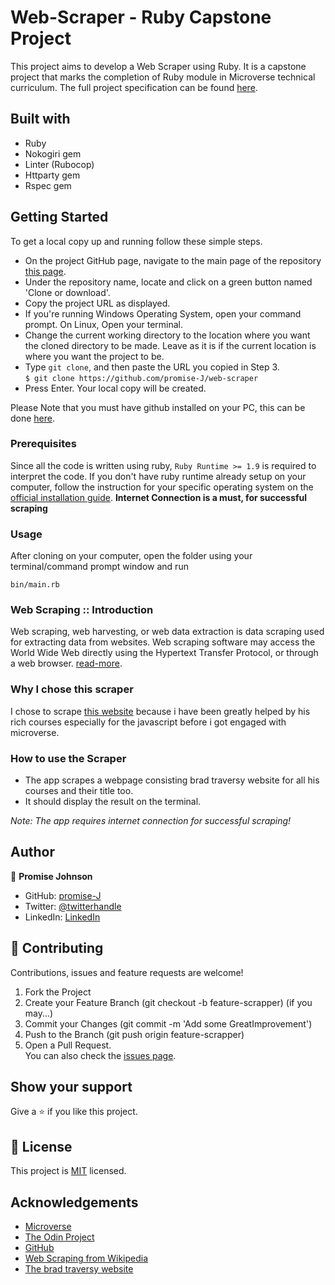# Web-Scraper - Ruby Capstone Project

This project aims to develop a Web Scraper using Ruby. It is a capstone project that marks the completion of Ruby module in Microverse technical curriculum. The full project specification can be found [here](https://www.notion.so/Build-your-own-scraper-f54eaca54d8a4d758a5f0141468127a8#8f4104be41994cf68a01d9cdd6d079db).


## Built with
  * Ruby 
  * Nokogiri gem
  * Linter (Rubocop)
  * Httparty gem
  * Rspec gem

## Getting Started

To get a local copy up and running follow these simple steps.

- On the project GitHub page, navigate to the main page of the repository [this page](https://github.com/promise-J/web-scraper).
- Under the repository name, locate and click on a green button named 'Clone or download'. 
- Copy the project URL as displayed.
- If you're running Windows Operating System, open your command prompt. On Linux, Open your terminal.
- Change the current working directory to the location where you want the cloned directory to be made. Leave as it is if the current location is where you want the project to be.
- Type `git clone`, and then paste the URL you copied in Step 3.<br>
`$ git clone https://github.com/promise-J/web-scraper`
- Press Enter. Your local copy will be created.

Please Note that you must have github installed on your PC, this can be done [here](https://gist.github.com/derhuerst/1b15ff4652a867391f03).


### Prerequisites

Since all the code is written using ruby, `Ruby Runtime >= 1.9` is required to interpret the code. If you don't have ruby runtime already setup on your computer, follow the instruction for your specific operating system on the [official installation guide](https://www.ruby-lang.org/en/documentation/installation/). **Internet Connection is a must, for successful scraping**

### Usage

After cloning on your computer, open the folder using your terminal/command prompt window and run

`bin/main.rb`

### Web Scraping :: Introduction
Web scraping, web harvesting, or web data extraction is data scraping used for extracting data from websites. Web scraping software may access the World Wide Web directly using the Hypertext Transfer Protocol, or through a web browser. [read-more](https://en.wikipedia.org/wiki/Web_scraping). 

### Why I chose this scraper
I chose to scrape [this website](https://www.traversymedia.com/) because i have been greatly helped by his rich courses especially for the javascript before i got engaged with microverse.

### How to use the Scraper
- The app scrapes a webpage consisting brad traversy website for all his courses and their title too.
- It should display the result on the terminal.



*Note: The app requires internet connection for successful scraping!*


## Author

👤 **Promise Johnson**

- GitHub: [promise-J](https://github.com/promise-J)
- Twitter: [@twitterhandle](https://twitter.com/Promise94353263)
- LinkedIn: [LinkedIn](https://www.linkedin.com/in/promise-chiemela-788887142)

## 🤝 Contributing
Contributions, issues and feature requests are welcome!
   1. Fork the Project
   2. Create your Feature Branch (git checkout -b feature-scrapper) (if you may...)
   3. Commit your Changes (git commit -m 'Add some GreatImprovement')
   4. Push to the Branch (git push origin feature-scrapper)
   5. Open a Pull Request.<br>
You can also check the [issues page](issues/).

## Show your support

Give a ⭐️ if you like this project.

## 📝 License

This project is [MIT](lic.url) licensed.

## Acknowledgements

- [Microverse](https://microverse.org)
- [The Odin Project](https://www.theodinproject.com)
- [GitHub](https://help.github.com/en/github/creating-cloning-and-archiving-repositories/cloning-a-repository)
- [Web Scraping from Wikipedia](https://en.wikipedia.org/wiki/Web_scraping)
- [The brad traversy website](https://www.traversymedia.com/)